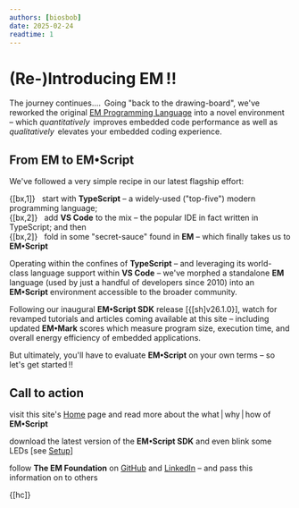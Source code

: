 ```yaml
---
authors: [biosbob]
date: 2025-02-24
readtime: 1
---
```


# (Re-)Introducing EM&thinsp;!!

The journey continues....&thinsp; Going "back to the drawing-board", we've reworked the original [EM Programming Language](https://docs.emlang.openem.org/) into a novel  environment &ndash; which _quantitatively_&thinsp; improves embedded code performance as well as _qualitatively_&thinsp; elevates your embedded coding experience. 


<!-- more -->

## From EM to **EM&bull;Script**

We've followed a very simple recipe in our latest flagship effort:

{[bx,1]} &nbsp; start with **TypeScript** &ndash; a widely-used ("top-five") modern programming language;<br>
{[bx,2]} &nbsp; add **VS Code** to the mix &ndash; the popular IDE in fact written in TypeScript; and then<br>
{[bx,2]} &nbsp; fold in some "secret-sauce" found in **EM** &ndash; which finally takes us to **EM&bull;Script**

Operating within the confines of **TypeScript** &ndash; and leveraging its world-class language support within **VS Code** &ndash; we've morphed a standalone **EM** language (used by just a handful of developers since 2010) into an **EM&bull;Script** environment accessible to the broader community.

Following our inaugural  **EM&bull;Script SDK** release [{[sh]v26.1.0}], watch for revamped tutorials and articles coming available at this site &ndash; including updated **EM&bull;Mark** scores which measure program size, execution time, and overall energy efficiency of embedded applications.

But ultimately, you'll have to evaluate **EM&bull;Script** on your own terms &ndash; so let's get started&thinsp;!!


## Call to action

<div markdown class="em-ul em-ul-check">

visit this site's [Home](../../index.md) page and read more about the what&thinsp;|&thinsp;why&thinsp;|&thinsp;how of **EM&bull;Script** 

download the latest version of the **EM&bull;Script SDK** and even blink some LEDs [see [Setup](../../setup/index.md)]  

follow **The EM Foundation** on [GitHub](https://github.com/em-foundation) and [LinkedIn](https://www.linkedin.com/company/the-em-foundation) &ndash; and pass this information on to others

</div>

{[hc]}
